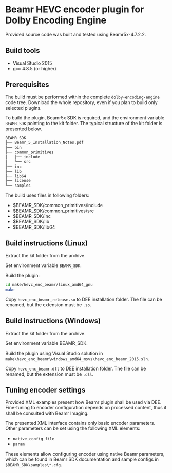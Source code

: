 # Beamr HEVC encoder plugin for Dolby Encoding Engine

Provided source code was built and tested using Beamr5x-4.7.2.2.

## Build tools

- Visual Studio 2015
- gcc 4.8.5 (or higher)

## Prerequisites

The build must be performed within the complete `dolby-encoding-engine` code tree. Download the whole repository, even if you plan to build only selected plugins.

To build the plugin, Beamr5x SDK is required, and the environment variable `BEAMR_SDK` pointing to the kit folder.
The typical structure of the kit folder is presented below.

```bash
BEAMR_SDK
├── Beamr_5_Installation_Notes.pdf
├── bin
├── common_primitives
│   ├── include
│   └── src
├── inc
├── lib
├── lib64
├── license
└── samples
```

The build uses files in following folders:

- $BEAMR_SDK/common_primitives/include
- $BEAMR_SDK/common_primitives/src
- $BEAMR_SDK/inc
- $BEAMR_SDK/lib
- $BEAMR_SDK/lib64

## Build instructions (Linux)

Extract the kit folder from the archive.

Set environment variable `BEAMR_SDK`.

Build the plugin:

```bash
cd make/hevc_enc_beamr/linux_amd64_gnu
make
```

Copy `hevc_enc_beamr_release.so` to DEE installation folder. The file can be renamed, but the extension must be `.so`.

## Build instructions (Windows)

Extract the kit folder from the archive.

Set environment variable BEAMR_SDK.

Build the plugin using Visual Studio solution in `make\hevc_enc_beamr\windows_amd64_msvs\hevc_enc_beamr_2015.sln`.

Copy `hevc_enc_beamr.dll` to DEE installation folder. The file can be renamed, but the extension must be `.dll`.

## Tuning encoder settings

Provided XML examples present how Beamr plugin shall be used via DEE.
Fine-tuning fo encoder configuration depends on processed content, thus it shall be consulted with Beamr Imaging.

The presented XML interface contains only basic encoder parameters. Other parameters can be set using the following XML elements:

- `native_config_file`
- `param`

These elements allow configuring encoder using native Beamr parameters, which can be found in Beamr SDK documentation and sample configs in `$BEAMR_SDK\samples\*.cfg`.

